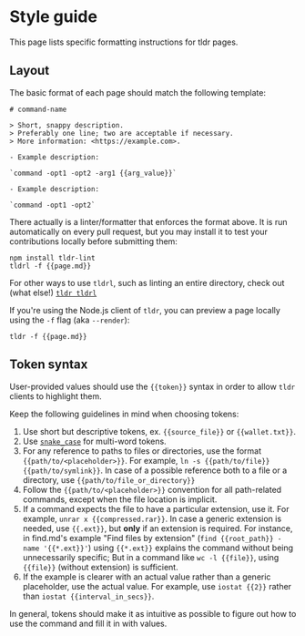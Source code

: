 # Style guide

This page lists specific formatting instructions for tldr pages.

## Layout

The basic format of each page should match the following template:

```
# command-name

> Short, snappy description.
> Preferably one line; two are acceptable if necessary.
> More information: <https://example.com>.

- Example description:

`command -opt1 -opt2 -arg1 {{arg_value}}`

- Example description:

`command -opt1 -opt2`
```

There actually is a linter/formatter that enforces the format above.
It is run automatically on every pull request,
but you may install it to test your contributions locally before submitting them:

```
npm install tldr-lint
tldrl -f {{page.md}}
```

For other ways to use `tldrl`, such as linting an entire directory, check out (what else!)
[`tldr tldrl`](https://github.com/tldr-pages/tldr/blob/master/pages/common/tldrl.md)

If you're using the Node.js client of `tldr`, you can preview a page locally using the `-f` flag (aka `--render`):

```
tldr -f {{page.md}}
```

## Token syntax

User-provided values should use the `{{token}}` syntax
in order to allow `tldr` clients to highlight them.

Keep the following guidelines in mind when choosing tokens:

1. Use short but descriptive tokens,
   ex. `{{source_file}}` or `{{wallet.txt}}`.
2. Use [`snake_case`](https://en.wikipedia.org/wiki/Snake_case) for multi-word tokens.
3. For any reference to paths to files or directories, use the format `{{path/to/<placeholder>}}`.
   For example, `ln -s {{path/to/file}} {{path/to/symlink}}`.
   In case of a possible reference both to a file or a directory, use `{{path/to/file_or_directory}}`
4. Follow the `{{path/to/<placeholder>}}` convention for all path-related commands, except when the
   file location is implicit.
5. If a command expects the file to have a particular extension, use it.
   For example, `unrar x {{compressed.rar}}`.
   In case a generic extension is needed, use `{{.ext}}`, but **only** if an extension is required.
   For instance, in find.md's example "Find files by extension" (`find {{root_path}} -name '{{*.ext}}'`)
   using `{{*.ext}}` explains the command without being unnecessarily specific;
   But in a command like `wc -l {{file}}`, using `{{file}}` (without extension) is sufficient.
6. If the example is clearer with an actual value rather than a generic placeholder, use the actual value.
   For example, use `iostat {{2}}` rather than `iostat {{interval_in_secs}}`.

In general, tokens should make it as intuitive as possible
to figure out how to use the command and fill it in with values.
